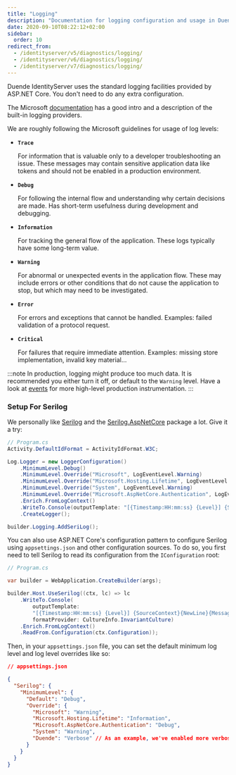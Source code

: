 ```yaml
---
title: "Logging"
description: "Documentation for logging configuration and usage in Duende IdentityServer, including log levels and Serilog setup"
date: 2020-09-10T08:22:12+02:00
sidebar:
  order: 10
redirect_from:
  - /identityserver/v5/diagnostics/logging/
  - /identityserver/v6/diagnostics/logging/
  - /identityserver/v7/diagnostics/logging/
---
```


Duende IdentityServer uses the standard logging facilities provided by ASP.NET Core. You don't need to do any extra
configuration.

The Microsoft [documentation](https://docs.microsoft.com/en-us/aspnet/core/fundamentals/logging) has a good intro and a
description of the built-in logging providers.

We are roughly following the Microsoft guidelines for usage of log levels:

* **`Trace`**

  For information that is valuable only to a developer troubleshooting an issue. These messages may contain sensitive
  application data like tokens and should not be enabled in a production environment.

* **`Debug`**

  For following the internal flow and understanding why certain decisions are made. Has short-term usefulness during
  development and debugging.

* **`Information`**

  For tracking the general flow of the application. These logs typically have some long-term value.

* **`Warning`**

  For abnormal or unexpected events in the application flow. These may include errors or other conditions that do not
  cause the application to stop, but which may need to be investigated.

* **`Error`**

  For errors and exceptions that cannot be handled. Examples: failed validation of a protocol request.

* **`Critical`**

  For failures that require immediate attention. Examples: missing store implementation, invalid key material...

:::note
In production, logging might produce too much data. It is recommended you either turn it off, or default to the
`Warning` level. Have a look at [events](/identityserver/diagnostics/events) for more high-level production
instrumentation.
:::

### Setup For Serilog

We personally like [Serilog](https://serilog.net) and
the [Serilog.AspNetCore](https://github.com/serilog/serilog-aspnetcore) package a lot. Give it a try:

```csharp
// Program.cs
Activity.DefaultIdFormat = ActivityIdFormat.W3C;

Log.Logger = new LoggerConfiguration()
    .MinimumLevel.Debug()
    .MinimumLevel.Override("Microsoft", LogEventLevel.Warning)
    .MinimumLevel.Override("Microsoft.Hosting.Lifetime", LogEventLevel.Information)
    .MinimumLevel.Override("System", LogEventLevel.Warning)
    .MinimumLevel.Override("Microsoft.AspNetCore.Authentication", LogEventLevel.Information)
    .Enrich.FromLogContext()
    .WriteTo.Console(outputTemplate: "[{Timestamp:HH:mm:ss} {Level}] {SourceContext}{NewLine}{Message:lj}{NewLine}{Exception}{NewLine}", theme: AnsiConsoleTheme.Code)
    .CreateLogger();

builder.Logging.AddSeriLog();
```

You can also use ASP.NET Core's configuration pattern to configure Serilog using `appsettings.json` and other configuration sources.
To do so, you first need to tell Serilog to read its configuration from the `IConfiguration` root:

```csharp {11}
// Program.cs

var builder = WebApplication.CreateBuilder(args);

builder.Host.UseSerilog((ctx, lc) => lc
    .WriteTo.Console(
        outputTemplate:
        "[{Timestamp:HH:mm:ss} {Level}] {SourceContext}{NewLine}{Message:lj}{NewLine}{Exception}{NewLine}",
        formatProvider: CultureInfo.InvariantCulture)
    .Enrich.FromLogContext()
    .ReadFrom.Configuration(ctx.Configuration));
```

Then, in your `appsettings.json` file, you can set the default minimum log level and log level overrides like so:

```json {12}
// appsettings.json

{
  "Serilog": {
    "MinimumLevel": {
      "Default": "Debug",
      "Override": {
        "Microsoft": "Warning",
        "Microsoft.Hosting.Lifetime": "Information",
        "Microsoft.AspNetCore.Authentication": "Debug",
        "System": "Warning",
        "Duende": "Verbose" // As an example, we've enabled more verbose logging for the Duende.* namespace
      }
    }
  }
}
```
